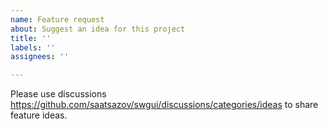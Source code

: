 ```yaml
---
name: Feature request
about: Suggest an idea for this project
title: ''
labels: ''
assignees: ''

---
```


Please use discussions https://github.com/saatsazov/swgui/discussions/categories/ideas to share feature ideas.
